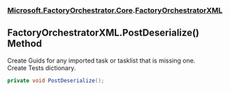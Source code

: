 ### [Microsoft.FactoryOrchestrator.Core](Microsoft_FactoryOrchestrator_Core.md 'Microsoft.FactoryOrchestrator.Core').[FactoryOrchestratorXML](FactoryOrchestratorXML.md 'Microsoft.FactoryOrchestrator.Core.FactoryOrchestratorXML')
## FactoryOrchestratorXML.PostDeserialize() Method
Create Guids for any imported task or tasklist that is missing one.  
Create Tests dictionary.  
```csharp
private void PostDeserialize();
```
